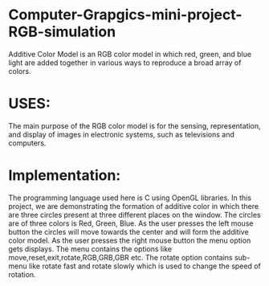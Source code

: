 # Computer-Grapgics-mini-project-RGB-simulation

Additive Color Model is an RGB color model in which red, green, and blue light are added together in various ways to reproduce a broad array of colors.

# USES:

The main purpose of the RGB color model is for the sensing, representation, and display of images in electronic
systems, such as televisions and computers.

# Implementation:

The programming language used here is C using OpenGL libraries. 
In this project, we are demonstrating the formation of additive color in which there are three circles present at three different places on the window. 
The circles are of three colors is Red, Green, Blue.
As the user presses the left mouse button the circles will move towards the center and will form the additive color model. 
As the user presses the right mouse button the menu option gets displays. The menu contains the options like move,reset,exit,rotate,RGB,GRB,GBR etc.
The rotate option contains sub-menu like rotate fast and rotate slowly which is used to change the speed of rotation. 
